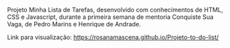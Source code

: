 Projeto Minha Lista de Tarefas, desenvolvido com conhecimentos de HTML, CSS e Javascript, durante a primeira semana de mentoria Conquiste Sua Vaga, de Pedro Marins e Henrique de Andrade.

Link para visualização: https://rosanamascena.github.io/Projeto-to-do-list/
